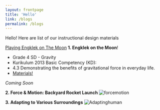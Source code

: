 ```yaml
---
layout: frontpage
title: 'Hello'
link: /blogs
permalink: /blogs
---
```


Hello! Here are list of our instructional design materials

[Playing Engklek on The Moon](https://user-images.githubusercontent.com/114873886/193479936-d7db2805-efd6-4645-baa7-9afbc7ec592c.png)
**1. Engklek on the Moon**!
- Grade 4 SD - Gravity
- Kurikulum 2013 Basic Competency (KD): 
- 4.3 Demonstrating the benefits of gravitational force in everyday life.
- [Materials!](https://nasantara.github.io/nasantara/blogs/engklek-on-the-moon)

*Coming Soon*

**2. Force & Motion: Backyard Rocket Launch**
![forcemotion](https://user-images.githubusercontent.com/114873886/193479944-e2e143b4-50bb-4974-b22c-2d74c3a6e016.png)


**3. Adapting to Various Surroundings**
![Adaptinghuman](https://user-images.githubusercontent.com/114873886/193479948-f819fcf1-b2ae-4107-bc5c-86792e3da023.png)

